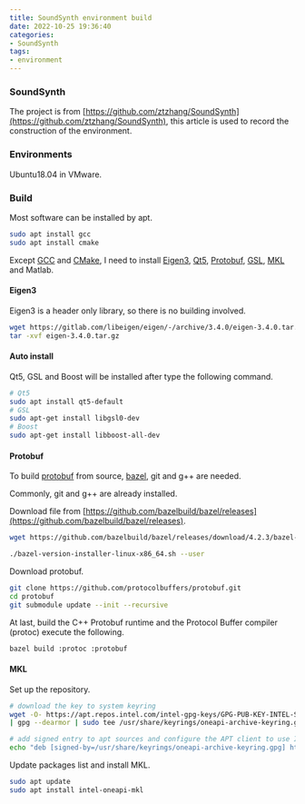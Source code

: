 ```yaml
---
title: SoundSynth environment build
date: 2022-10-25 19:36:40
categories:
- SoundSynth
tags:
- environment
---
```


### SoundSynth

The project is from [https://github.com/ztzhang/SoundSynth](https://github.com/ztzhang/SoundSynth), this article is used to record the construction of the environment.

### Environments

Ubuntu18.04 in VMware.

### Build

Most software can be installed by apt.

```bash
sudo apt install gcc
sudo apt install cmake
```

Except [GCC](https://gcc.gnu.org/) and [CMake](https://cmake.org/), I need to install [Eigen3](http://eigen.tuxfamily.org/index.php?title=Main_Page), [Qt5](https://doc.qt.io/qt-5/qt5-intro.html), [Protobuf](https://github.com/protocolbuffers/protobuf), [GSL](https://www.gnu.org/software/gsl/doc/html/index.html), [MKL](https://www.intel.com/content/www/us/en/developer/tools/oneapi/onemkl.html) and Matlab.

#### Eigen3

Eigen3 is a header only library, so there is no building involved. 

```bash
wget https://gitlab.com/libeigen/eigen/-/archive/3.4.0/eigen-3.4.0.tar.gz
tar -xvf eigen-3.4.0.tar.gz
```

#### Auto install

Qt5, GSL and Boost will be installed after type the following command.

```bash
# Qt5
sudo apt install qt5-default
# GSL
sudo apt-get install libgsl0-dev
# Boost
sudo apt-get install libboost-all-dev
```

#### Protobuf

To build [protobuf](https://developers.google.cn/protocol-buffers/) from source, [bazel](https://bazel.build/), git and g++ are needed.

Commonly, git and g++ are already installed. 

Download file from [https://github.com/bazelbuild/bazel/releases](https://github.com/bazelbuild/bazel/releases). 

```bash
wget https://github.com/bazelbuild/bazel/releases/download/4.2.3/bazel-4.2.3-installer-linux-x86_64.sh

./bazel-version-installer-linux-x86_64.sh --user
```

Download protobuf.

```bash
git clone https://github.com/protocolbuffers/protobuf.git
cd protobuf
git submodule update --init --recursive
```

At last, build the C++ Protobuf runtime and the Protocol Buffer compiler (protoc) execute the following.

```bash
bazel build :protoc :protobuf
```

#### MKL

Set up the repository.

```bash
# download the key to system keyring
wget -O- https://apt.repos.intel.com/intel-gpg-keys/GPG-PUB-KEY-INTEL-SW-PRODUCTS.PUB
| gpg --dearmor | sudo tee /usr/share/keyrings/oneapi-archive-keyring.gpg > /dev/null

# add signed entry to apt sources and configure the APT client to use Intel repository:
echo "deb [signed-by=/usr/share/keyrings/oneapi-archive-keyring.gpg] https://apt.repos.intel.com/oneapi all main" | sudo tee /etc/apt/sources.list.d/oneAPI.list
```

Update packages list and install MKL.

```bash
sudo apt update
sudo apt install intel-oneapi-mkl
```

